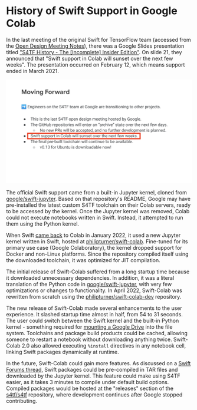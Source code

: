 # History of Swift Support in Google Colab

In the last meeting of the original Swift for TensorFlow team (accessed from the [Open Design Meeting Notes](https://docs.google.com/document/d/1Fm56p5rV1t2Euh6WLtBFKGqI43ozC3EIjReyLk-LCLU/edit)), there was a Google Slides presentation titled ["S4TF History - The [Incomplete] Insider Edition"](https://drive.google.com/file/d/1vxSIRq7KEmrFNAV_E0Wr7Pivn728Wcvs/view). On slide 21, they announced that "Swift support in Colab will sunset over the next few weeks". The presentation occurred on February 12, which means support ended in March 2021.


![Screenshot of the last official S4TF presentation, highlighting the statement indicating an end to Swift support on Colab](./ColabSupportSunsets.png)

The official Swift support came from a built-in Jupyter kernel, cloned from [google/swift-jupyter](https://github.com/google/swift-jupyter). Based on that repository's README, Google may have pre-installed the latest custom S4TF toolchain on their Colab servers, ready to be accessed by the kernel. Once the Jupyter kernel was removed, Colab could not execute notebooks written in Swift. Instead, it attempted to run them using the Python kernel.

When Swift [came back](https://forums.swift.org/t/swift-for-tensorflow-resurrection-swift-running-on-colab-again/54158) to Colab in January 2022, it used a new Jupyter kernel written in Swift, hosted at [philipturner/swift-colab](https://github.com/philipturner/swift-colab). Fine-tuned for its primary use case (Google Colaboratory), the kernel dropped support for Docker and non-Linux platforms. Since the repository compiled itself using the downloaded toolchain, it was optimized for JIT compilation.

The initial release of Swift-Colab suffered from a long startup time because it downloaded unnecessary dependencies. In addition, it was a literal translation of the Python code in [google/swift-jupyter](https://github.com/google/swift-jupyter), with very few optimizations or changes to functionality. In April 2022, Swift-Colab was rewritten from scratch using the [philipturner/swift-colab-dev](https://github.com/philipturner/swift-colab-dev) repository.

The new release of Swift-Colab made several enhancements to the user experience. It slashed startup time almost in half, from 54 to 31 seconds. The user could switch between the Swift kernel and the built-in Python kernel - something required for [mounting a Google Drive](https://github.com/google/swift-jupyter/issues/100) into the file system. Toolchains and package build products could be cached, allowing someone to restart a notebook without downloading anything twice. Swift-Colab 2.0 also allowed executing `%install` directives in any notebook cell, linking Swift packages dynamically at runtime.

In the future, Swift-Colab could gain more features. As discussed on a [Swift Forums thread](https://forums.swift.org/t/violet-python-vm-written-in-swift/56945/7), Swift packages could be pre-compiled in TAR files and downloaded by the Jupyter kernel. This feature could make using S4TF easier, as it takes 3 minutes to compile under default build options. Compiled packages would be hosted at the "releases" section of the [s4tf/s4tf](https://github.com/s4tf/s4tf) repository, where development continues after Google stopped contributing.
